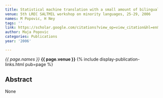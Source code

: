 ```yaml
---
title: Statistical machine translation with a small amount of bilingual training data
venue: 5th LREC SALTMIL workshop on minority languages, 25-29, 2006
names: M Popovic, H Ney
tags: ''
link: https://scholar.google.com/citations?view_op=view_citation&hl=en&user=KdAV2Y0AAAAJ&pagesize=100&sortby=pubdate&citation_for_view=KdAV2Y0AAAAJ:2osOgNQ5qMEC
author: Maja Popovic
categories: Publications
year: '2006'

---
```


*{{ page.names }}*
**{{ page.venue }}**
{% include display-publication-links.html pub=page %}
## Abstract

None